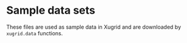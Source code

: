 # Sample data sets

These files are used as sample data in Xugrid and are downloaded by
`xugrid.data` functions.
